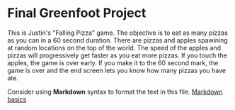 # Final Greenfoot Project
This is Justin's "Falling Pizza" game. The objective is to eat as many pizzas as you can in a 60 second duration. There are pizzas and apples spawining at random locations on the top of the world. The speed of the apples and pizzas will progressively get faster as you eat more pizzas. If you touch the apples, the game is over early. If you make it to the 60 second mark, the game is over and the end screen lets you know how many pizzas you have ate.

Consider using **Markdown** syntax to format the text in this file. [Markdown basics](https://www.markdownguide.org/getting-started/)


